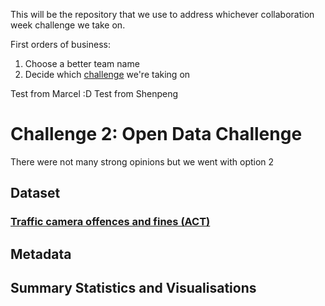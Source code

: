 This will be the repository that we use to address whichever collaboration week challenge we take on.

First orders of business:
1) Choose a better team name
2) Decide which [challenge](https://github.com/TNMDCollaborationWeek/Challenges) we're taking on

Test from Marcel :D
Test from Shenpeng

# Challenge 2: Open Data Challenge
There were not many strong opinions but we went with option 2


## Dataset
### [Traffic camera offences and fines (ACT)](https://data.gov.au/dataset/ds-act-https%3A%2F%2Fwww.data.act.gov.au%2Fapi%2Fviews%2F2sx9-4wg7/details?q=)


## Metadata




## Summary Statistics and Visualisations


